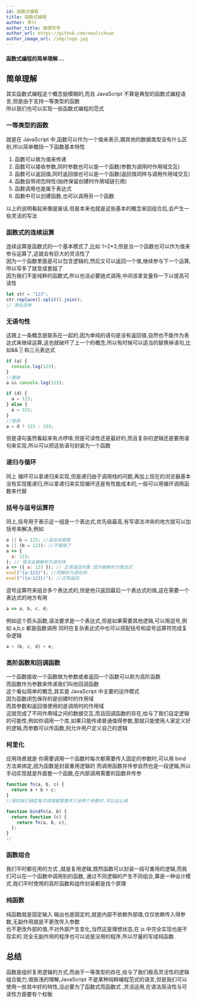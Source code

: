 ```yaml
---
id: 函数式编程
title: 函数式编程
author: 李川
author_title: 随便写写
author_url: https://github.com/newlichuan
author_image_url: /img/logo.jpg
---
```


#### 函数式编程的简单理解....

<!--truncate-->

## 简单理解

其实函数式编程这个概念挺模糊的,而且 JavaScript 不算是典型的函数式编程语言,但是由于支持一等类型的函数  
所以我们也可以实现一些函数式编程的范式

### 一等类型的函数

就是在 JavaScript 中,函数可以作为一个值来表示,跟其他的数据类型没有什么区别,所以简单概括一下函数基本特性

1. 函数可以做为值来传递
2. 函数可以接收参数,同时参数也可以是一个函数(参数为调用时作用域交互)
3. 函数可以返回值,同时返回值也可以是一个函数(返回值同样与调用作用域交互)
4. 函数自带闭包特性(始终保留创建时作用域链引用)
5. 函数调用也是属于表达式
6. 函数中可以创建函数,也可以调用另一个函数

以上的说明看起来像是废话,但是本来也就是这些基本的概念来回组合后,会产生一些灵活的写法

### 函数式的连续运算

连续运算是函数式的一个基本模式了,比如 1+2\*3,但是当一个函数也可以作为值来参与运算了,这就会有巨大的灵活性了  
因为一个函数里面是可以包含逻辑的,然后又可以返回一个值,继续参与下一个运算,所以写多了就变成套娃了  
因为我们不是纯粹的函数式,所以也没必要链式调用,中间该拿变量存一下以提高可读性

```js
let str = "123";
str.replace().split().join();
// 类似这种
```

### 无语句性

这跟上一条概念是联系在一起的,因为单纯的语句是没有返回值,自然也不能作为表达式来继续运算,这也就破坏了上一个的概念,所以有时候可以适当的替换掉语句,比如&& || 和三元表达式

```js
if (a) {
  console.log(123);
}
//替换
a && console.log(123);

if (d) {
  a = 123;
} else {
  a = 333;
}
//替换
a = d ? 123 : 333;
```

但是语句虽然看起来有点啰嗦,但是可读性还是最好的,而且复杂的逻辑还是要用语句来实现,所以可以把这些语句封装为一个函数

### 递归与循环

同上 循环可以拿递归来实现,但是递归由于调用栈的问题,再加上现在的浏览器基本没有实现尾递归,所以拿递归来实现循环还是有性能成本的,一般可以用循环调用函数来代替

### 括号与逗号运算符

同上,括号用于表示这一组是一个表达式,优先级最高,有写语法冲突的地方就可以加括号来解决,例如

```js
a || b = 123; //语法会报错
a || (b = 123); //不报错了
a => {
  a: 123;
}; // 语法会被解析为语句块
a => ({ a: 123 }); // 正常返回对象 因为被解析为表达式
eval("{a:123}"); //同解析为语句块
eval("({a:123})"); //正常返回
```

逗号运算符来组合多个表达式的,但是他只返回最后一个表达式的值,这在需要一个表达式的地方有用

```js
a => a, b, c, d;
```

例如这个箭头函数,语法要求是一个表达式,但是如果需要其他逻辑,可以用逗号,例如 a,b,c 都是函数调用
同时在复杂表达式中也可以搭配括号和逗号运算符完成复杂逻辑

```js
a + (b, c, d) + e;
```

### 高阶函数和回调函数

一个函数接收一个函数做为参数或者返回一个函数可以称为高阶函数  
而函数作为参数来传递我们叫他回调函数  
这个看似简单的概念,其实是 JavaScript 中主要的运作模式  
因为函数闭包保存的是创建时的作用域  
而其参数和返回值使用的是调用时的作用域  
这就完成了不同作用域之间的数据交互,而且回调函数的存在,给与了我们自定逻辑的可能性,例如你调用一个库,如果只能传递普通值得参数,那就只能使用人家定义好的逻辑,而参数可以传函数,则允许用户定义自己的逻辑

### 柯里化

应用场景就是 你需要调用一个函数时每次都需要传入固定的参数时,可以用 bind 方法来绑定,因为函数是封装重用逻辑的 而调用函数并传参自然也是一段逻辑,所以手动实现就是外面套一个函数,在内部调用需要的函数并传参

```js
function fn(a, b, c) {
  return a + b + c;
}
//假如我们确定每次调用都需要传入抢两个参数时,可以这么做

function bindfn(a, b) {
  return function (c) {
    return fn(a, b, c);
  };
}
//
```

### 函数组合

我们平时都在用的方式 ,就是复用逻辑,既然函数可以封装一段可重用的逻辑,而我们可以在一个函数中调用别的函数,
通过不同逻辑的产生不同组合,算是一种设计模式,我们平时使用的高阶函数和组件封装都是找个原理

### 纯函数

纯函数就是固定输入 输出也是固定的,就是内部不依赖外部值,仅仅依赖传入得参数,无副作用就是不更改传入参数  
也不更改外部的值,不对外部产生变化,当然这是理想状态,在 js 中完全实现也是不现实的.完全无副作用的程序也可以说是没用的程序,所以尽量的写成纯函数.

## 总结

函数是组织复用逻辑的方式,而由于一等类型的存在,给与了我们极高灵活性的逻辑组合能力,很肤浅的理解,JavaScript 不是某种纯粹编程范式的语言,但是我们可以使用一些其中好的特性,没必要为了函数式而函数式 ,灵活运用,在语法简洁性与可读性方面要有个权衡
